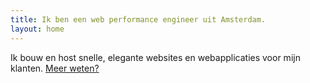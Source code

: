 ```yaml
---
title: Ik ben een web performance engineer uit Amsterdam.
layout: home
---
```


Ik bouw en host snelle, elegante websites en webapplicaties voor mijn klanten. <a href="/nl/over/">Meer&nbsp;weten?</a>